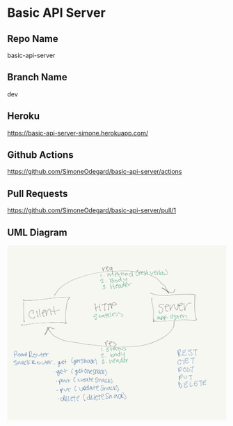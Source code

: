 # Basic API Server

## Repo Name
basic-api-server

## Branch Name
dev

## Heroku
https://basic-api-server-simone.herokuapp.com/

## Github Actions
https://github.com/SimoneOdegard/basic-api-server/actions

## Pull Requests
https://github.com/SimoneOdegard/basic-api-server/pull/1

## UML Diagram
![UML](./assets/uml.png)